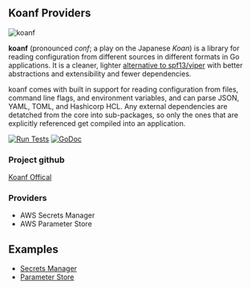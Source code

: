 ## Koanf Providers
![koanf](https://user-images.githubusercontent.com/547147/72681838-6981dd00-3aed-11ea-8f5d-310816c70c08.png)

**koanf** (pronounced _conf_; a play on the Japanese _Koan_) is a library for reading configuration from different sources in different formats in Go applications. It is a cleaner, lighter [alternative to spf13/viper](#alternative-to-viper) with better abstractions and extensibility and fewer dependencies.

koanf comes with built in support for reading configuration from files, command line flags, and environment variables, and can parse JSON, YAML, TOML, and Hashicorp HCL. Any external dependencies are detatched from the core into sub-packages, so only the ones that are explicitly referenced get compiled into an application.

[![Run Tests](https://github.com/knadh/koanf/actions/workflows/test.yml/badge.svg)](https://github.com/knadh/koanf/actions/workflows/test.yml) [![GoDoc](https://godoc.org/github.com/knadh/koanf?status.svg)](https://godoc.org/github.com/knadh/koanf) 

### Project github
[Koanf Offical](https://github.com/knadh/koanf)

### Providers
- AWS Secrets Manager
- AWS Parameter Store

## Examples
- [Secrets Manager](https://github.com/defensestation/koanf/blob/main/examples/read-secretsmanager/main.go)
- [Parameter Store](https://github.com/defensestation/koanf/blob/main/examples/read-parameterstore/main.go)